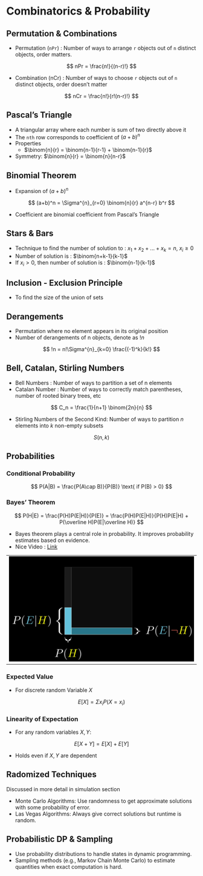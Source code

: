 # Combinatorics & Probability

## Permutation & Combinations

- Permutation (`nPr`) : Number of ways to arrange `r` objects out of `n` distinct objects, order matters.

$$
nPr = \frac{n!}{(n-r)!}
$$

- Combination (nCr) : Number of ways to choose `r` objects out of `n` distinct objects, order doesn’t matter

$$
nCr = \frac{n!}{r!(n-r)!}
$$

## Pascal’s Triangle

- A triangular array where each number is sum of two directly above it
- The `nth` row corresponds to coefficient of $(a+b)^n$
- Properties
  - $\binom{n}{r} = \binom{n-1}{r-1} + \binom{n-1}{r}$
- Symmetry: $\binom{n}{r} = \binom{n}{n-r}$

## Binomial Theorem

- Expansion of $(a + b)^n$

$$
(a+b)^n = \Sigma^{n}_{r=0} \binom{n}{r} a^{n-r} b^r
$$

- Coefficient are binomial coefficient from Pascal’s Triangle

## Stars & Bars

- Technique to find the number of solution to : $x_1 + x_2 + ...+ x_k = n$, $x_i \ge 0$
- Number of solution is : $\binom{n+k-1}{k-1}$
- If $x_i > 0$, then number of solution is : $\binom{n-1}{k-1}$

## Inclusion - Exclusion Principle

- To find the size of the union of sets



## Derangements

- Permutation where no element appears in its original position
- Number of derangements of n objects, denote as $!n$

$$
!n = n!\Sigma^{n}_{k=0} \frac{(-1)^k}{k!}
$$

## Bell, Catalan, Stirling Numbers

- Bell Numbers : Number of ways to partition a set of n elements
- Catalan Number : Number of ways to correctly match parentheses, number of rooted binary trees, etc

$$
C_n = \frac{1}{n+1} \binom{2n}{n}
$$

- Stirling Numbers of the Second Kind: Number of ways to partition $n$ elements into $k$ non-empty subsets

$$
S(n, k)
$$

## Probabilities

### Conditional Probability

$$
P(A|B) = \frac{P(A\cap B)}{P(B)} \text{ if P(B) > 0}
$$



### Bayes’ Theorem

$$
P(H|E) = \frac{P(H)P(E|H)}{P(E)} = \frac{P(H)P(E|H)}{P(H)P(E|H) + P(\overline H)P(E|\overline H)}
$$

- Bayes theorem plays a central role in probability. It improves probability estimates based on evidence.
- Nice Video : [Link](https://www.youtube.com/watch?v=HZGCoVF3YvM)

|                                                              |
| ------------------------------------------------------------ |
| ![image-20250520101004237](./math3.assets/image-20250520101004237.png) |

### Expected Value

- For discrete random Variable $X$

$$
E[X] = \Sigma x_i P(X=x_i)
$$



### Linearity of Expectation

- For any random variables $X, Y$:

$$
E[X+Y] = E[X] + E[Y]
$$



- Holds even if $X, Y$ are dependent

## Radomized Techniques

Discussed in more detail in simulation section

* Monte Carlo Algorithms: Use randomness to get approximate solutions with some probability of error. 
* Las Vegas Algorithms: Always give correct solutions but runtime is random.

## Probabilistic DP & Sampling

- Use probability distributions to handle states in dynamic programming.
- Sampling methods (e.g., Markov Chain Monte Carlo) to estimate quantities when exact computation is hard.